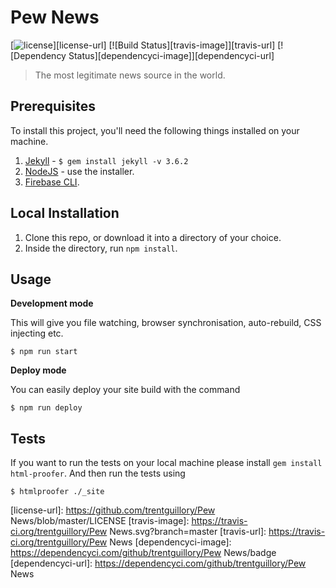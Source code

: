 # Pew News

[![license][license-image]][license-url] [![Build Status][travis-image]][travis-url] [![Dependency Status][dependencyci-image]][dependencyci-url]

> The most legitimate news source in the world.

## Prerequisites

To install this project, you'll need the following things installed on your machine.

1. [Jekyll](http://jekyllrb.com/) - `$ gem install jekyll -v 3.6.2`
2. [NodeJS](http://nodejs.org) - use the installer.
3. [Firebase CLI](https://github.com/firebase/firebase-tools).

## Local Installation

1. Clone this repo, or download it into a directory of your choice.
2. Inside the directory, run `npm install`.

## Usage

**Development mode**

This will give you file watching, browser synchronisation, auto-rebuild, CSS injecting etc.

```shell
$ npm run start
```

**Deploy mode**

You can easily deploy your site build with the command
```shell
$ npm run deploy
```

## Tests

If you want to run the tests on your local machine please install `gem install html-proofer`. And then run the tests using
```shell
$ htmlproofer ./_site
```

[license-image]: https://img.shields.io/badge/license-ISC-blue.svg
[license-url]: https://github.com/trentguillory/Pew News/blob/master/LICENSE
[travis-image]: https://travis-ci.org/trentguillory/Pew News.svg?branch=master
[travis-url]: https://travis-ci.org/trentguillory/Pew News
[dependencyci-image]: https://dependencyci.com/github/trentguillory/Pew News/badge
[dependencyci-url]: https://dependencyci.com/github/trentguillory/Pew News
